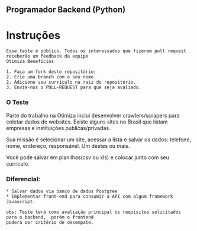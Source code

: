 
## Programador Backend (Python)

# Instruções

    Esse teste é público. Todos os interessados que fizerem pull request receberão um feedback da equipe
    Otimiza Benefícios
    
    1. Faça um fork deste repositório;
    2. Crie uma branch com o seu nome.
    2. Adicione seu currículo na raiz do repositório.
    3. Envie-nos o PULL-REQUEST para que seja avaliado.
    
### O Teste

Parte do trabalho na Otimiza inclui desenvolver crawlers/scrapers para coletar dados de websites. 
Existe alguns sites no Brasil que listam empresas e instituições publicas/privadas.

Sua missão é selecionar um site, acessar a lista e salvar os dados: 
    telefone, 
    nome, 
    endereço,
    responsável.
Um destes ou mais. 

Você pode salvar em planilhas(csv ou xls) e colocar junto com seu curriculo.

### Diferencial:
    * Salvar dados via banco de dados Postgree
    * Implementar front-end para consumir a API com algum framework Javascript.

    obs: Teste terá como avaliação principal os requisitos solicitados para o backend,  porém o frontend 
    poderá ser critério de desempate.


